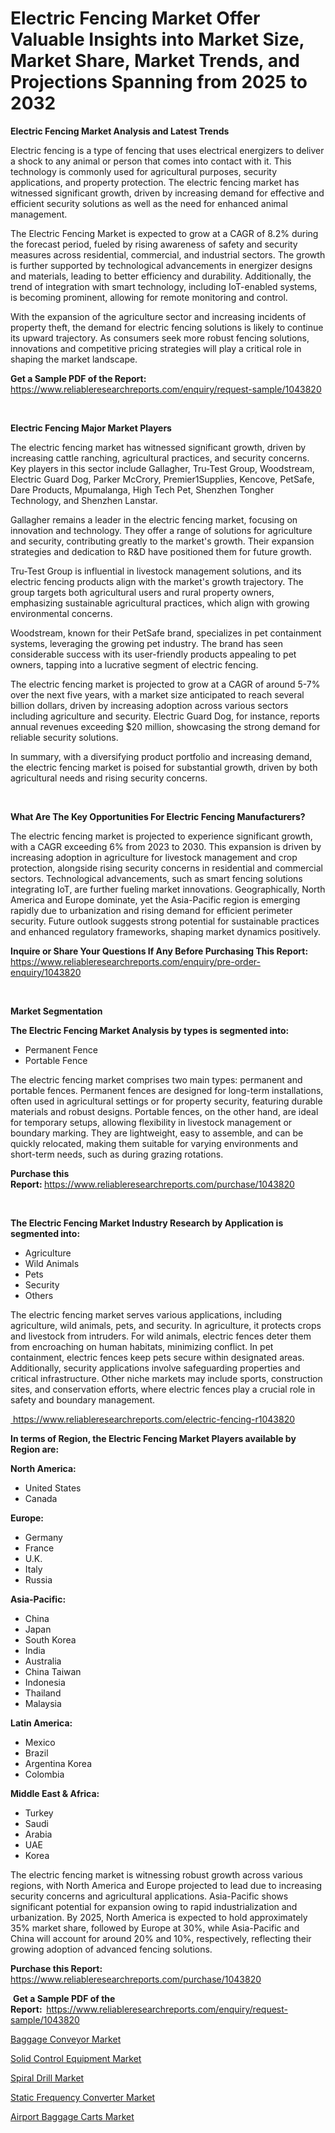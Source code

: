 <p><h1>Electric Fencing Market Offer Valuable Insights into Market Size, Market Share, Market Trends, and Projections Spanning from 2025 to 2032</h1></p><p><strong>Electric Fencing Market Analysis and Latest Trends</strong></p>
<p><p>Electric fencing is a type of fencing that uses electrical energizers to deliver a shock to any animal or person that comes into contact with it. This technology is commonly used for agricultural purposes, security applications, and property protection. The electric fencing market has witnessed significant growth, driven by increasing demand for effective and efficient security solutions as well as the need for enhanced animal management.</p><p>The Electric Fencing Market is expected to grow at a CAGR of 8.2% during the forecast period, fueled by rising awareness of safety and security measures across residential, commercial, and industrial sectors. The growth is further supported by technological advancements in energizer designs and materials, leading to better efficiency and durability. Additionally, the trend of integration with smart technology, including IoT-enabled systems, is becoming prominent, allowing for remote monitoring and control.</p><p>With the expansion of the agriculture sector and increasing incidents of property theft, the demand for electric fencing solutions is likely to continue its upward trajectory. As consumers seek more robust fencing solutions, innovations and competitive pricing strategies will play a critical role in shaping the market landscape.</p></p>
<p><strong>Get a Sample PDF of the Report:&nbsp;</strong> <a href="https://www.reliableresearchreports.com/enquiry/request-sample/1043820?utm_campaign=7&utm_medium=2&utm_source=Github&utm_content=ia&utm_term=08042025&utm_id=electric-fencing">https://www.reliableresearchreports.com/enquiry/request-sample/1043820</a></p>
<p>&nbsp;</p>
<p><strong>Electric Fencing Major Market Players</strong></p>
<p><p>The electric fencing market has witnessed significant growth, driven by increasing cattle ranching, agricultural practices, and security concerns. Key players in this sector include Gallagher, Tru-Test Group, Woodstream, Electric Guard Dog, Parker McCrory, Premier1Supplies, Kencove, PetSafe, Dare Products, Mpumalanga, High Tech Pet, Shenzhen Tongher Technology, and Shenzhen Lanstar.</p><p>Gallagher remains a leader in the electric fencing market, focusing on innovation and technology. They offer a range of solutions for agriculture and security, contributing greatly to the market's growth. Their expansion strategies and dedication to R&D have positioned them for future growth. </p><p>Tru-Test Group is influential in livestock management solutions, and its electric fencing products align with the market's growth trajectory. The group targets both agricultural users and rural property owners, emphasizing sustainable agricultural practices, which align with growing environmental concerns.</p><p>Woodstream, known for their PetSafe brand, specializes in pet containment systems, leveraging the growing pet industry. The brand has seen considerable success with its user-friendly products appealing to pet owners, tapping into a lucrative segment of electric fencing.</p><p>The electric fencing market is projected to grow at a CAGR of around 5-7% over the next five years, with a market size anticipated to reach several billion dollars, driven by increasing adoption across various sectors including agriculture and security. Electric Guard Dog, for instance, reports annual revenues exceeding $20 million, showcasing the strong demand for reliable security solutions. </p><p>In summary, with a diversifying product portfolio and increasing demand, the electric fencing market is poised for substantial growth, driven by both agricultural needs and rising security concerns.</p></p>
<p>&nbsp;</p>
<p><strong>What Are The Key Opportunities For Electric Fencing Manufacturers?</strong></p>
<p><p>The electric fencing market is projected to experience significant growth, with a CAGR exceeding 6% from 2023 to 2030. This expansion is driven by increasing adoption in agriculture for livestock management and crop protection, alongside rising security concerns in residential and commercial sectors. Technological advancements, such as smart fencing solutions integrating IoT, are further fueling market innovations. Geographically, North America and Europe dominate, yet the Asia-Pacific region is emerging rapidly due to urbanization and rising demand for efficient perimeter security. Future outlook suggests strong potential for sustainable practices and enhanced regulatory frameworks, shaping market dynamics positively.</p></p>
<p><strong>Inquire or Share Your Questions If Any Before Purchasing This Report:</strong> <a href="https://www.reliableresearchreports.com/enquiry/pre-order-enquiry/1043820?utm_campaign=7&utm_medium=2&utm_source=Github&utm_content=ia&utm_term=08042025&utm_id=electric-fencing">https://www.reliableresearchreports.com/enquiry/pre-order-enquiry/1043820</a></p>
<p>&nbsp;</p>
<p><strong>Market Segmentation</strong></p>
<p><strong>The Electric Fencing Market Analysis by types is segmented into:</strong></p>
<p><ul><li>Permanent Fence</li><li>Portable Fence</li></ul></p>
<p><p>The electric fencing market comprises two main types: permanent and portable fences. Permanent fences are designed for long-term installations, often used in agricultural settings or for property security, featuring durable materials and robust designs. Portable fences, on the other hand, are ideal for temporary setups, allowing flexibility in livestock management or boundary marking. They are lightweight, easy to assemble, and can be quickly relocated, making them suitable for varying environments and short-term needs, such as during grazing rotations.</p></p>
<p><strong>Purchase this Report:&nbsp;</strong><a href="https://www.reliableresearchreports.com/purchase/1043820?utm_campaign=7&utm_medium=2&utm_source=Github&utm_content=ia&utm_term=08042025&utm_id=electric-fencing">https://www.reliableresearchreports.com/purchase/1043820</a></p>
<p>&nbsp;</p>
<p><strong>The Electric Fencing Market Industry Research by Application is segmented into:</strong></p>
<p><ul><li>Agriculture</li><li>Wild Animals</li><li>Pets</li><li>Security</li><li>Others</li></ul></p>
<p><p>The electric fencing market serves various applications, including agriculture, wild animals, pets, and security. In agriculture, it protects crops and livestock from intruders. For wild animals, electric fences deter them from encroaching on human habitats, minimizing conflict. In pet containment, electric fences keep pets secure within designated areas. Additionally, security applications involve safeguarding properties and critical infrastructure. Other niche markets may include sports, construction sites, and conservation efforts, where electric fences play a crucial role in safety and boundary management.</p></p>
<p><a href="https://www.reliableresearchreports.com/electric-fencing-r1043820?utm_campaign=7&utm_medium=2&utm_source=Github&utm_content=ia&utm_term=08042025&utm_id=electric-fencing">&nbsp;https://www.reliableresearchreports.com/electric-fencing-r1043820</a></p>
<p><strong>In terms of Region, the Electric Fencing Market Players available by Region are:</strong></p>
<p>
    <p> <strong> North America: </strong>
        <ul>
            <li>United States</li>
            <li>Canada</li>
        </ul>
        </p> 
    <p> <strong> Europe: </strong>
        <ul>
            <li>Germany</li>
            <li>France</li>
            <li>U.K.</li>
            <li>Italy</li>
            <li>Russia</li>
        </ul>
        </p> 
    <p> <strong> Asia-Pacific: </strong>
        <ul>
            <li>China</li>
            <li>Japan</li>
            <li>South Korea</li>
            <li>India</li>
            <li>Australia</li>
            <li>China Taiwan</li>
            <li>Indonesia</li>
            <li>Thailand</li>
            <li>Malaysia</li>
        </ul>
        </p> 
    <p> <strong> Latin America: </strong>
        <ul>
            <li>Mexico</li>
            <li>Brazil</li>
            <li>Argentina Korea</li>
            <li>Colombia</li>
        </ul>
        </p> 
    <p> <strong> Middle East & Africa: </strong>
        <ul>
            <li>Turkey</li>
            <li>Saudi</li>
            <li>Arabia</li>
            <li>UAE</li>
            <li>Korea</li>
        </ul>
    </p>
    </p>
<p><p>The electric fencing market is witnessing robust growth across various regions, with North America and Europe projected to lead due to increasing security concerns and agricultural applications. Asia-Pacific shows significant potential for expansion owing to rapid industrialization and urbanization. By 2025, North America is expected to hold approximately 35% market share, followed by Europe at 30%, while Asia-Pacific and China will account for around 20% and 10%, respectively, reflecting their growing adoption of advanced fencing solutions.</p></p>
<p><strong>Purchase this Report: </strong><a href="https://www.reliableresearchreports.com/purchase/1043820?utm_campaign=7&utm_medium=2&utm_source=Github&utm_content=ia&utm_term=08042025&utm_id=electric-fencing">https://www.reliableresearchreports.com/purchase/1043820</a></p>
<p>&nbsp;<strong>Get a Sample PDF of the Report:&nbsp;&nbsp;</strong><a href="https://www.reliableresearchreports.com/enquiry/request-sample/1043820?utm_campaign=7&utm_medium=2&utm_source=Github&utm_content=ia&utm_term=08042025&utm_id=electric-fencing">https://www.reliableresearchreports.com/enquiry/request-sample/1043820</a></p>
<p><strong></strong></p>
<p><p><a href="https://github.com/gasiorgary79/Market-Research-Report-List-1/blob/main/baggage-conveyor-market.md?utm_campaign=7&utm_medium=2&utm_source=Github&utm_content=ia&utm_term=08042025&utm_id=electric-fencing">Baggage Conveyor Market</a></p><p><a href="https://github.com/supashcriana/Market-Research-Report-List-1/blob/main/solid-control-equipment-market.md?utm_campaign=7&utm_medium=2&utm_source=Github&utm_content=ia&utm_term=08042025&utm_id=electric-fencing">Solid Control Equipment Market</a></p><p><a href="https://github.com/ozolsgasko02/Market-Research-Report-List-1/blob/main/spiral-drill-market.md?utm_campaign=7&utm_medium=2&utm_source=Github&utm_content=ia&utm_term=08042025&utm_id=electric-fencing">Spiral Drill Market</a></p><p><a href="https://github.com/joubehobock75/Market-Research-Report-List-1/blob/main/static-frequency-converter-market.md?utm_campaign=7&utm_medium=2&utm_source=Github&utm_content=ia&utm_term=08042025&utm_id=electric-fencing">Static Frequency Converter Market</a></p><p><a href="https://github.com/vigatoimrene04/Market-Research-Report-List-1/blob/main/airport-baggage-carts-market.md?utm_campaign=7&utm_medium=2&utm_source=Github&utm_content=ia&utm_term=08042025&utm_id=electric-fencing">Airport Baggage Carts Market</a></p></p>